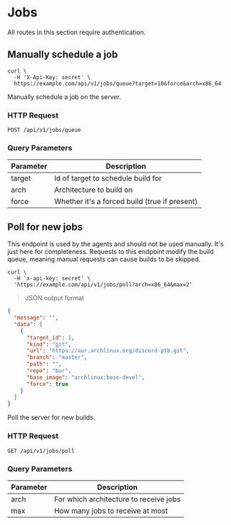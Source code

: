 # Jobs

<aside class="notice">

All routes in this section require authentication.

</aside>

## Manually schedule a job

```shell
curl \
  -H 'X-Api-Key: secret' \
  https://example.com/api/v1/jobs/queue?target=10&force&arch=x86_64
```

Manually schedule a job on the server.

### HTTP Request

`POST /api/v1/jobs/queue`

### Query Parameters

Parameter | Description
--------- | -----------
target | Id of target to schedule build for
arch | Architecture to build on
force | Whether it's a forced build (true if present)

## Poll for new jobs

<aside class="warning">

This endpoint is used by the agents and should not be used manually. It's just
here for completeness. Requests to this endpoint modify the build queue,
meaning manual requests can cause builds to be skipped.

</aside>

```shell
curl \
  -H 'x-api-key: secret' \
  'https://example.com/api/v1/jobs/poll?arch=x86_64&max=2'
```

> JSON output format

```json
{
  "message": "",
  "data": [
    {
      "target_id": 1,
      "kind": "git",
      "url": "https://aur.archlinux.org/discord-ptb.git",
      "branch": "master",
      "path": "",
      "repo": "bur",
      "base_image": "archlinux:base-devel",
      "force": true
    }
  ]
}
```

Poll the server for new builds.

### HTTP Request

`GET /api/v1/jobs/poll`

### Query Parameters

Parameter | Description
--------- | -----------
arch | For which architecture to receive jobs
max | How many jobs to receive at most
